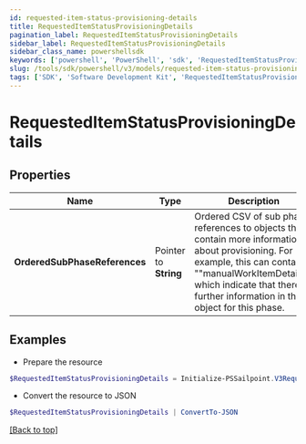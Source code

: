 ```yaml
---
id: requested-item-status-provisioning-details
title: RequestedItemStatusProvisioningDetails
pagination_label: RequestedItemStatusProvisioningDetails
sidebar_label: RequestedItemStatusProvisioningDetails
sidebar_class_name: powershellsdk
keywords: ['powershell', 'PowerShell', 'sdk', 'RequestedItemStatusProvisioningDetails'] 
slug: /tools/sdk/powershell/v3/models/requested-item-status-provisioning-details
tags: ['SDK', 'Software Development Kit', 'RequestedItemStatusProvisioningDetails']
---
```



# RequestedItemStatusProvisioningDetails

## Properties

Name | Type | Description | Notes
------------ | ------------- | ------------- | -------------
**OrderedSubPhaseReferences** |  Pointer to **String** | Ordered CSV of sub phase references to objects that contain more information about provisioning. For example, this can contain ""manualWorkItemDetails"" which indicate that there is further information in that object for this phase. | [optional] 

## Examples

- Prepare the resource
```powershell
$RequestedItemStatusProvisioningDetails = Initialize-PSSailpoint.V3RequestedItemStatusProvisioningDetails  -OrderedSubPhaseReferences manualWorkItemDetails
```

- Convert the resource to JSON
```powershell
$RequestedItemStatusProvisioningDetails | ConvertTo-JSON
```


[[Back to top]](#) 

